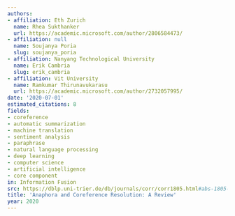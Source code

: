```yaml
---
authors:
- affiliation: Eth Zurich
  name: Rhea Sukthanker
  url: https://academic.microsoft.com/author/2806584473/
- affiliation: null
  name: Soujanya Poria
  slug: soujanya_poria
- affiliation: Nanyang Technological University
  name: Erik Cambria
  slug: erik_cambria
- affiliation: Vit University
  name: Ramkumar Thirunavukarasu
  url: https://academic.microsoft.com/author/2732057995/
date: '2020-07-01'
estimated_citations: 8
fields:
- coreference
- automatic summarization
- machine translation
- sentiment analysis
- paraphrase
- natural language processing
- deep learning
- computer science
- artificial intelligence
- core component
in: Information Fusion
src: https://dblp.uni-trier.de/db/journals/corr/corr1805.html#abs-1805-11824
title: 'Anaphora and Coreference Resolution: A Review'
year: 2020
---
```

